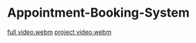 # Appointment-Booking-System
[full video.webm](https://github.com/user-attachments/assets/1d4d2977-d2b7-48c2-a12b-56e2469d3965)
[project video.webm](https://github.com/user-attachments/assets/3e899c32-0aab-4e61-a384-ede0ae1b1be5)
